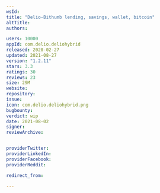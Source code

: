 ```yaml
---
wsId: 
title: "Delio-Bithumb lending, savings, wallet, bitcoin"
altTitle: 
authors:

users: 10000
appId: com.delio.deliohybrid
released: 2020-02-27
updated: 2021-08-27
version: "1.2.11"
stars: 3.3
ratings: 30
reviews: 23
size: 29M
website: 
repository: 
issue: 
icon: com.delio.deliohybrid.png
bugbounty: 
verdict: wip
date: 2021-08-02
signer: 
reviewArchive:


providerTwitter: 
providerLinkedIn: 
providerFacebook: 
providerReddit: 

redirect_from:

---
```



